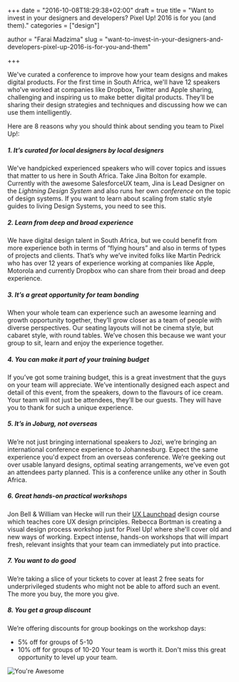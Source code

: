 +++
date = "2016-10-08T18:29:38+02:00"
draft = true
title = "Want to invest in your designers and developers? Pixel Up! 2016 is for you (and them)."
categories = ["design"]

author = "Farai Madzima"
slug = "want-to-invest-in-your-designers-and-developers-pixel-up-2016-is-for-you-and-them"

+++

We've curated a conference to improve how your team designs and makes digital products. For the first time in South Africa, we'll have 12 speakers who’ve worked at companies like Dropbox, Twitter and Apple sharing, challenging and inspiring us to make better digital products. They’ll be sharing their design strategies and techniques and discussing how we can use them intelligently.

Here are 8 reasons why you should think about sending you team to Pixel Up!:

##### 1. It’s curated for local designers by local designers

We've handpicked experienced speakers who will cover topics and issues that matter to us here in South Africa. Take Jina Bolton for example. Currently with the awesome SalesforceUX team, Jina is Lead Designer on the *Lightning Design System* and also runs her own *conference* on the topic of design systems. If you want to learn about scaling from static style guides to living Design Systems, you need to see this.

##### 2. Learn from deep and broad experience

We have digital design talent in South Africa, but we could benefit from more experience both in terms of “flying hours” and also in terms of types of projects and clients. That’s why we’ve invited folks like Martin Pedrick who has over 12 years of experience working at companies like Apple, Motorola and currently Dropbox who can share from their broad and deep experience.

##### 3. It’s a great opportunity for team bonding

When your whole team can experience such an awesome learning and growth opportunity together, they’ll grow closer as a team of people with diverse perspectives. Our seating layouts will not be cinema style, but cabaret style, with round tables. We’ve chosen this because we want your group to sit, learn and enjoy the experience together.

##### 4. You can make it part of your training budget

If you’ve got some training budget, this is a great investment that the guys on your team will appreciate. We’ve intentionally designed each aspect and detail of this event, from the speakers, down to the flavours of ice cream. Your team will not just be attendees, they’ll be our guests. They will have you to thank for such a unique experience.

##### 5. It’s in Joburg, not overseas

We’re not just bringing international speakers to Jozi, we’re bringing an international conference experience to Johannesburg. Expect the same experience you'd expect from an overseas conference. We’re geeking out over usable lanyard designs, optimal seating arrangements, we’ve even got an attendees party planned. This is a conference unlike any other in South Africa.

##### 6. Great hands-on practical workshops

Jon Bell & William van Hecke will run their [UX Launchpad](http://uxlaunchpad.com/) design course which teaches core UX design principles. Rebecca Bortman is creating a visual design process workshop just for Pixel Up! where she'll cover old and new ways of working. Expect intense, hands-on workshops that will impart fresh, relevant insights that your team can immediately put into practice.  

##### 7. You want to do good

We’re taking a slice of your tickets to cover at least 2 free seats for underprivileged students who might not be able to afford such an event. The more you buy, the more you give.

##### 8. You get a group discount

We’re offering discounts for group bookings on the workshop days:

- 5% off for groups of 5-10
- 10% off for groups of 10-20
Your team is worth it. Don't miss this great opportunity to level up your team.

![You're Awesome](http://media2.giphy.com/media/qHho9D3nk3nS8/giphy.gif)
